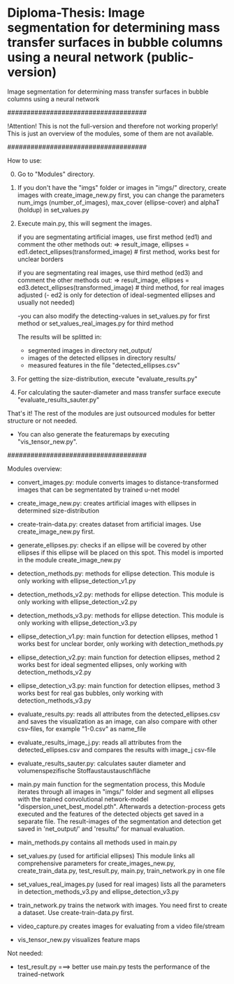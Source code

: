 # Diploma-Thesis: Image segmentation for determining mass transfer surfaces in bubble columns using a neural network (public-version)
Image segmentation for determining mass transfer surfaces in bubble columns using a neural network


####################################

!Attention! This is not the full-version and therefore not working properly!
This is just an overview of the modules, some of them are not available.

####################################

How to use:

0. Go to "Modules\" directory.

1. If you don't have the "imgs" folder or images in "imgs/" directory, create images with create_image_new.py first, you can change the parameters num_imgs (number_of_images),  max_cover (ellipse-cover) and alphaT (holdup) in set_values.py

2. Execute main.py, this will segment the images.

   if you are segmentating artificial images, use first method (ed1) and comment the other methods out:
   => result_image, ellipses = ed1.detect_ellipses(transformed_image)     # first method, works best for unclear borders

   if you are segmentating real images, use third method (ed3) and comment the other methods out:
   => result_image, ellipses = ed3.detect_ellipses(transformed_image)  # third method, for real images adjusted
   (- ed2 is only for detection of ideal-segmented ellipses and usually not needed)

   -you can also modify the detecting-values in set_values.py for first method or set_values_real_images.py for third method

   The results will be splitted in:
   - segmented images in directory net_output/
   - images of the detected ellipses in directory results/
   - measured features in the file "detected_ellipses.csv"

3. For getting the size-distribution, execute "evaluate_results.py"

4. For calculating the sauter-diameter and mass transfer surface execute "evaluate_results_sauter.py"

That's it! The rest of the modules are just outsourced modules for better structure or not needed.
- You can also generate the featuremaps by executing "vis_tensor_new.py".

####################################

Modules overview:

- convert_images.py:
module converts images to distance-transformed images that can be segmentated by trained u-net model

- create_image_new.py:
creates artificial images with ellipses in determined size-distribution

- create-train-data.py:
creates dataset from artificial images. Use create_image_new.py first.

- generate_ellipses.py:
checks if an ellipse will be covered by other ellipses if this ellipse will be placed on this spot. This model is imported in the module create_image_new.py

- detection_methods.py:
methods for ellipse detection. This module is only working with ellipse_detection_v1.py

- detection_methods_v2.py:
methods for ellipse detection. This module is only working with ellipse_detection_v2.py

- detection_methods_v3.py:
methods for ellipse detection. This module is only working with ellipse_detection_v3.py

- ellipse_detection_v1.py:
main function for detection ellipses, method 1 works best for unclear border,
only working with detection_methods.py

- ellipse_detection_v2.py:
main function for detection ellipses, method 2 works best for ideal segmented ellipses,
only working with detection_methods_v2.py

- ellipse_detection_v3.py:
main function for detection ellipses, method 3 works best for real gas bubbles,
only working with detection_methods_v3.py

- evaluate_results.py:
reads all attributes from the detected_ellipses.csv and saves the visualization as an image, 
can also compare with other csv-files, for example "1-0.csv" as name_file

- evaluate_results_image_j.py:
reads all attributes from the detected_ellipses.csv and compares the results with image_j csv-file 

- evaluate_results_sauter.py:
calculates sauter diameter and volumenspezifische Stoffaustaustauschfläche

- main.py
main function for the segmentation process, this Module iterates through all images in "imgs/" folder and segment all ellipses with the trained convolutional network-model "dispersion_unet_best_model.pth". Afterwards a detection-process gets executed and the features of the detected objects get saved in a separate file. The result-images of the segmentation and detection get saved in 'net_output/' and 'results/' for manual evaluation.

- main_methods.py
contains all methods used in main.py

- set_values.py (used for artificial ellipses)
This module links all comprehensive parameters for create_images_new.py, create_train_data.py, test_result.py, main.py,  train_network.py in one file

- set_values_real_images.py (used for real images)
lists all the parameters in detection_methods_v3.py and ellipse_detection_v3.py

- train_network.py
trains the network with images. You need first to create a dataset. Use create-train-data.py first.

- video_capture.py
creates images for evaluating from a video file/stream

- vis_tensor_new.py
visualizes feature maps

Not needed:
- test_result.py ===> better use main.py 
tests the performance of the trained-network 
